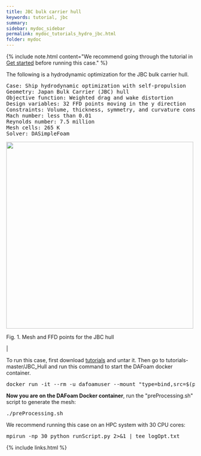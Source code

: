 ```yaml
---
title: JBC bulk carrier hull
keywords: tutorial, jbc
summary: 
sidebar: mydoc_sidebar
permalink: mydoc_tutorials_hydro_jbc.html
folder: mydoc
---
```


{% include note.html content="We recommend going through the tutorial in [Get started](mydoc_get_started_download_docker.html) before running this case." %}

The following is a hydrodynamic optimization for the JBC bulk carrier hull.

<pre>
Case: Ship hydrodynamic optimization with self-propulsion
Geometry: Japan Bulk Carrier (JBC) hull
Objective function: Weighted drag and wake distortion
Design variables: 32 FFD points moving in the y direction
Constraints: Volume, thickness, symmetry, and curvature constraints (total number: 83)
Mach number: less than 0.01
Reynolds number: 7.5 million
Mesh cells: 265 K
Solver: DASimpleFoam
</pre>

<img src="{{ site.url }}{{ site.baseurl }}/images/tutorials/JBC_FFD.png" width="500" />

Fig. 1. Mesh and FFD points for the JBC hull

|

To run this case, first download [tutorials](https://github.com/DAFoam/tutorials/archive/master.tar.gz) and untar it. Then go to tutorials-master/JBC_Hull and run this command to start the DAFoam docker container.

<pre>
docker run -it --rm -u dafoamuser --mount "type=bind,src=$(pwd),target=/home/dafoamuser/mount" -w /home/dafoamuser/mount dafoam/opt-packages:{{ site.latest_version }} bash
</pre>

**Now you are on the DAFoam Docker container**, run the "preProcessing.sh" script to generate the mesh:

<pre>
./preProcessing.sh
</pre>

We recommend running this case on an HPC system with 30 CPU cores:

<pre>
mpirun -np 30 python runScript.py 2>&1 | tee logOpt.txt
</pre>

{% include links.html %}
